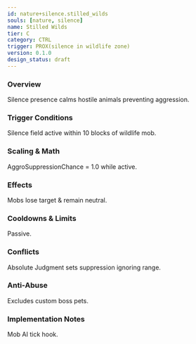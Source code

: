 ```yaml
---
id: nature+silence.stilled_wilds
souls: [nature, silence]
name: Stilled Wilds
tier: C
category: CTRL
trigger: PROX(silence in wildlife zone)
version: 0.1.0
design_status: draft
---
```

### Overview
Silence presence calms hostile animals preventing aggression.
### Trigger Conditions
Silence field active within 10 blocks of wildlife mob.
### Scaling & Math
AggroSuppressionChance = 1.0 while active.
### Effects
Mobs lose target & remain neutral.
### Cooldowns & Limits
Passive.
### Conflicts
Absolute Judgment sets suppression ignoring range.
### Anti-Abuse
Excludes custom boss pets.
### Implementation Notes
Mob AI tick hook.
